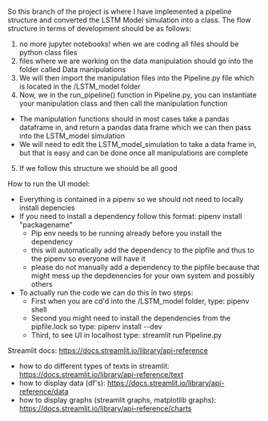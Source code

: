 So this branch of the project is where I have implemented a pipeline structure and converted the LSTM Model simulation into a class.
The flow structure in terms of development should be as follows:

1. no more jupyter notebooks! when we are coding all files should be python class files
2. files where we are working on the data manipulation should go into the folder called Data manipulations
3. We will then import the manipulation files into the Pipeline.py file which is located in the /LSTM_model folder
4. Now, we in the run_pipeline() function in Pipeline.py, you can instantiate your manipulation class and then call the manipulation function

- The manipulation functions should in most cases take a pandas dataframe in, and return a pandas data frame which we can then pass into the LSTM_model simulation
- We will need to edit the LSTM_model_simulation to take a data frame in, but that is easy and can be done once all manipulations are complete

5. If we follow this structure we should be all good

How to run the UI model:

- Everything is contained in a pipenv so we should not need to locally install depencies
- If you need to install a dependency follow this format: pipenv install "packagename"
  - Pip env needs to be running already before you install the dependency
  - this will automatically add the dependency to the pipfile and thus to the pipenv so everyone will have it
  - please do not manually add a dependency to the pipfile because that might mess up the depdenencies for your own system and possibly others
- To actually run the code we can do this in two steps:
  - First when you are cd'd into the /LSTM_model folder, type: pipenv shell
  - Second you might need to install the dependencies from the pipfile.lock so type: pipenv install --dev
  - Third, to see UI in localhost type: streamlit run Pipeline.py

Streamlit docs: https://docs.streamlit.io/library/api-reference

- how to do different types of texts in streamlit: https://docs.streamlit.io/library/api-reference/text
- how to display data (df's): https://docs.streamlit.io/library/api-reference/data
- how to display graphs (streamlit graphs, matplotlib graphs): https://docs.streamlit.io/library/api-reference/charts
